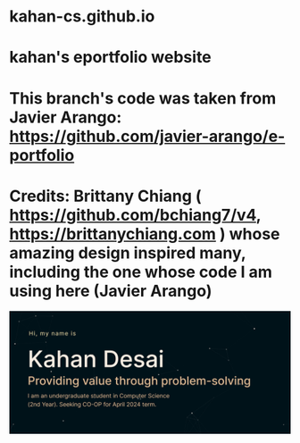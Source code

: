 # kahan-cs.github.io
# kahan's eportfolio website

# This branch's code was taken from Javier Arango: https://github.com/javier-arango/e-portfolio 
# Credits: Brittany Chiang ( https://github.com/bchiang7/v4, https://brittanychiang.com ) whose amazing design inspired many, including the one whose code I am using here (Javier Arango)

![demo](public/landing-page.png)

